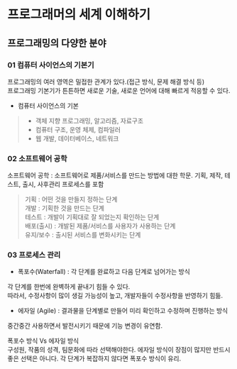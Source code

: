 # 프로그래머의 세계 이해하기

## 프로그래밍의 다양한 분야

### **01 컴퓨터 사이언스의 기본기**

프로그래밍의 여러 영역은 밀접한 관계가 있다.(접근 방식, 문제 해결 방식 등)<br>
프로그래밍 기본기가 튼튼하면 새로운 기술, 새로운 언어에 대해 빠르게 적응할 수 있다.<br>

 - 컴퓨터 사이언스의 기본

> - 객체 지향 프로그래밍, 알고리즘, 자료구조
> - 컴퓨터 구조, 운영 체제, 컴파일러
> - 웹 개발, 데이터베이스, 네트워크

### **02 소프트웨어 공학**

소프트웨어 공학 : 소프트웨어로 제품/서비스를 만드는 방법에 대한 학문. 기획, 제작, 테스트, 출시, 사후관리 프로세스를 포함

> 기획 : 어떤 것을 만들지 정하는 단계<br>
개발 : 기획한 것을 만드는 단계<br>
테스트 : 개발이 기획대로 잘 되었는지 확인하는 단계<br>
배포(출시) : 개발된 제품/서비스를 사용자가 사용하는 단계<br>
유지/보수 : 출시된 서비스를 변화시키는 단계<br>

### **03 프로세스 관리**

 - 폭포수(Waterfall) : 각 단계를 완료하고 다음 단계로 넘어가는 방식

각 단계를 한번에 완벽하게 끝내기 힘들 수 있다.<br>
따라서, 수정사항이 많이 생길 가능성이 높고, 개발자들이 수정사항을 반영하기 힘듦.<br>

 - 에자일 (Agile) : 결과물을 단계별로 만들어 미리 확인하고 수정하며 진행하는 방식

중간중간 사용하면서 발전시키기 때문에 기능 변경이 유연함.<br>

폭포수 방식 Vs 에자일 방식<br>
 구성원, 작품의 성격, 팀문화에 따라 선택해야한다. 에자일 방식이 장점이 많지만 반드시 좋은 선택은 아니다. 각 단계가 복잡하지 않다면 폭포수 방식이 유리.